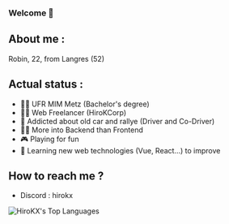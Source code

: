 ### Welcome 👋

## About me : 
  Robin, 22, from Langres (52)
  
## Actual status : 
- 👨‍🎓 UFR MIM Metz (Bachelor's degree)
- 👨‍💼 Web Freelancer (HiroKCorp)
- 🚗 Addicted about old car and rallye (Driver and Co-Driver)
- 👨‍💻 More into Backend than Frontend
- 🎮 Playing for fun
- 🌱 Learning new web technologies (Vue, React...) to improve

## How to reach me ?
- Discord : hirokx

![HiroKX's Top Languages](https://github-readme-stats.vercel.app/api/top-langs/?username=HiroKX&theme=vue-dark&show_icons=true&hide_border=true&layout=compact)
